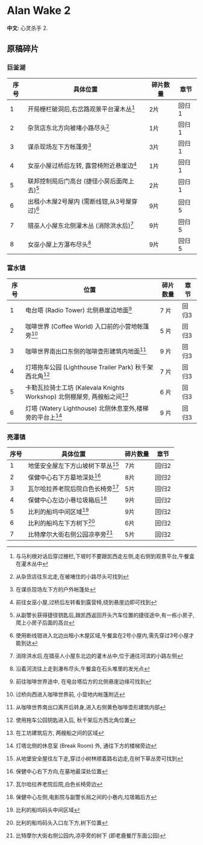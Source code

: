 # Alan Wake 2

**中文**: 心灵杀手 2.

## 原稿碎片

### 巨釜湖

| 序号 | 具体位置                                     | 碎片数量 | 章节  |
|------|----------------------------------------------|----------|-------|
| 1    | 开局栅栏破洞后,右岔路观景平台灌木丛[^1]      | 2片      | 回归1 |
| 2    | 杂货店东北方向被堵小路尽头[^2]               | 1片      | 回归1 |
| 3    | 谋杀现场左下方帐篷旁[^3]                     | 3片      | 回归1 |
| 4    | 女巫小屋过桥后左转, 露营椅附近悬崖边[^4]     | 1片      | 回归1 |
| 5    | 联邦控制局后门高台 (捷径小房后面爬上去)[^5]  | 2片      | 回归1 |
| 6    | 出租小木屋2号屋内 (需断线钳,从3号屋穿过)[^6] | 9片      | 回归5 |
| 7    | 猎巫人小屋东北侧灌木丛 (消除洪水后)[^7]      | 9片      | 回归5 |
| 8    | 女巫小屋上方瀑布尽头[^8]                     | 9片      | 回归5 |

[^1]: 与马利根对话后穿过栅栏,下坡时不要跟凯西走左侧,走右侧到观景平台,午餐盒在灌木丛中
[^2]: 从杂货店往东北走,在被堵住的小路尽头可找到
[^3]: 在谋杀现场左下方的户外帐篷处
[^4]: 前往女巫小屋,过桥后左转看到露营椅,绕到悬崖边即可找到
[^5]: 从副警长获得捷径钥匙后,跟凯西返回开头汽车位置的捷径途中,有一栋小房子,爬上小房子后面的高台
[^6]: 使用断线钳进入北边出租小木屋区域,午餐盒在2号小屋内,需先穿过3号小屋才能到达
[^7]: 消除洪水后,在猎巫人小屋东北边的灌木丛中,位于通往河滨的小路左侧
[^8]: 沿着河流往上走到瀑布尽头,午餐盒在石头堆里的发光点

### 富水镇

| 序号 | 位置                                                                     | 碎片数量 | 章节  |
|------|--------------------------------------------------------------------------|----------|-------|
| 1    | 电台塔 (Radio Tower) 北侧悬崖边地面[^9]                                  | 7 片     | 回归3 |
| 2    | 咖啡世界 (Coffee World) 入口前的小营地帐篷旁[^10]                        | 5 片     | 回归3 |
| 3    | 咖啡世界南出口东侧的咖啡壶形建筑内地面[^11]                              | 9 片     | 回归3 |
| 4    | 灯塔拖车公园 (Lighthouse Trailer Park) 秋千架西北角[^12]                 | 7 片     | 回归3 |
| 5    | 卡勒瓦拉骑士工坊 (Kalevala Knights Workshop) 北侧棚屋旁, 两艘船之间[^13] | 6 片     | 回归3 |
| 6    | 灯塔 (Watery Lighthouse) 北侧休息室外,楼梯旁的平台上[^14]                | 9 片     | 回归3 |

[^9]: 前往咖啡世界途中, 在电台塔后方的北侧悬崖边缘可找到
[^10]: 过桥向西进入咖啡世界前, 小营地内帐篷附近
[^11]: 从咖啡世界南出口离开后转身,进入右侧黄色咖啡壶形建筑内部
[^12]: 使用拖车公园钥匙进入后, 秋千架后方西北角位置
[^13]: 在工坊建筑后方, 两艘船之间的区域
[^14]: 灯塔北侧的休息室 (Break Room) 外, 通往下方的楼梯旁边

### 亮瀑镇

| 序号 | 具体位置                          | 碎片数量 | 章节  |
|------|-----------------------------------|----------|-------|
| 1    | 地堡安全屋左下方山坡树下草丛[^15] | 7片      | 回归2 |
| 2    | 保健中心右下方墓地深处[^16]       | 8片      | 回归2 |
| 3    | 瓦尔哈拉养老院后院白色长椅旁[^17] | 5片      | 回归2 |
| 4    | 保健中心左边小巷垃圾箱后[^18]     | 9片      | 回归2 |
| 5    | 比利的船坞中间区域[^19]           | 9片      | 回归2 |
| 6    | 比利的船坞左下方树下[^20]         | 6片      | 回归2 |
| 7    | 比特摩尔大街右侧公园凉亭旁[^21]   | 5片      | 回归2 |

[^15]: 从地堡安全屋往左下走,穿过小树林顺着路右边走,在树下草丛旁可找到
[^16]: 保健中心右下方向,在墓地最深处位置
[^17]: 瓦尔哈拉养老院后院,白色长椅旁边
[^18]: 保健中心左侧,电影院与副警长局之间的小巷内,垃圾箱后方
[^19]: 比利的船坞码头中间区域
[^20]: 比利的船坞码头入口左下方,树下位置
[^21]: 比特摩尔大街右侧公园内,凉亭旁的树下 (即老鹿餐厅东面公园)
